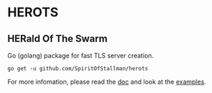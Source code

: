 # HEROTS
## HERald Of The Swarm

Go (golang) package for fast TLS server creation.

```
go get -u github.com/SpiritOfStallman/herots
```

For more infomation, please read the [doc](http://godoc.org/github.com/SpiritOfStallman/herots) and look at the [examples](https://github.com/SpiritOfStallman/herots/tree/master/example).
